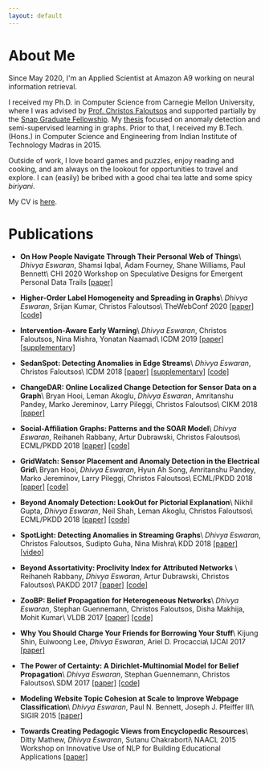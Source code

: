 ```yaml
---
layout: default
---
```


# About Me

Since May 2020, I'm an Applied Scientist at Amazon A9 working on neural information retrieval.

I received my Ph.D. in Computer Science from Carnegie Mellon University, where I was advised by [Prof. Christos Faloutsos](http://www.cs.cmu.edu/~christos/) and supported partially by the [Snap Graduate Fellowship](https://snapresearchfs.splashthat.com/). My [thesis](./papers/dissertation.pdf) focused on anomaly detection and semi-supervised learning in graphs. Prior to that, I received my B.Tech. (Hons.) in Computer Science and Engineering from Indian Institute of Technology Madras in 2015.

Outside of work, I love board games and puzzles, enjoy reading and cooking, and am always on the lookout for opportunities to travel and explore. I can (easily) be bribed with a good chai tea latte and some spicy *biriyani*.

My CV is [here](./CV.pdf).

# Publications

- **On How People Navigate Through Their Personal Web of Things**\\
  *Dhivya Eswaran*, Shamsi Iqbal, Adam Fourney, Shane Williams, Paul Bennett\\
  CHI 2020 Workshop on Speculative Designs for Emergent Personal Data Trails [[paper]](./papers/chi2020-personalweb.pdf)

- **Higher-Order Label Homogeneity and Spreading in Graphs**\\
  *Dhivya Eswaran*, Srijan Kumar, Christos Faloutsos\\
  TheWebConf 2020 [[paper]](./papers/www20-hols.pdf) [[code]](https://github.com/dhivyaeswaran/hols)

- **Intervention-Aware Early Warning**\\
  *Dhivya Eswaran*, Christos Faloutsos, Nina Mishra, Yonatan Naamad\\
  ICDM 2019 [[paper]](./papers/icdm19-smokealarm.pdf) [[supplementary]](papers/icdm19-smokealarm-sup.pdf)

- **SedanSpot: Detecting Anomalies in Edge Streams**\\
  *Dhivya Eswaran*, Christos Faloutsos\\
  ICDM 2018 [[paper]](./papers/icdm18-sedanspot.pdf) [[supplementary]](papers/icdm18-sedanspot-sup.pdf) [[code]](https://github.com/dhivyaeswaran/sedanspot)

- **ChangeDAR: Online Localized Change Detection for Sensor Data on a Graph**\\
  Bryan Hooi, Leman Akoglu, *Dhivya Eswaran*, Amritanshu Pandey, Marko Jereminov, Larry Pileggi, Christos Faloutsos\\
  CIKM 2018 [[paper]](./papers/cikm18-changedar.pdf)

- **Social-Affiliation Graphs: Patterns and the SOAR Model**\\
  *Dhivya Eswaran*, Reihaneh Rabbany, Artur Dubrawski, Christos Faloutsos\\
  ECML/PKDD 2018 [[paper]](./papers/pkdd18-soar.pdf)  [[code]](https://github.com/dhivyaeswaran/soar)

- **GridWatch: Sensor Placement and Anomaly Detection in the Electrical Grid**\\
  Bryan Hooi, *Dhivya Eswaran*, Hyun Ah Song, Amritanshu Pandey, Marko Jereminov, Larry Pileggi, Christos Faloutsos\\
  ECML/PKDD 2018 [[paper]](./papers/pkdd18-gridwatch.pdf) [[code]](https://github.com/bhooi/gridwatch)

- **Beyond Anomaly Detection: LookOut for Pictorial Explanation**\\
  Nikhil Gupta, *Dhivya Eswaran*, Neil Shah, Leman Akoglu, Christos Faloutsos\\
  ECML/PKDD 2018 [[paper]](./papers/pkdd18-lookout.pdf) [[code]](https://github.com/NikhilGupta1997/Lookout)

- **SpotLight: Detecting Anomalies in Streaming Graphs**\\
  *Dhivya Eswaran*, Christos Faloutsos, Sudipto Guha, Nina Mishra\\
  KDD 2018 [[paper]](./papers/kdd18-spotlight.pdf) [[video]](https://www.youtube.com/watch?v=S8AhKd7h-hE)

- **Beyond Assortativity: Proclivity Index for Attributed Networks** \\
  Reihaneh Rabbany, *Dhivya Eswaran*, Artur Dubrawski, Christos Faloutsos\\
  PAKDD 2017 [[paper]](./papers/pakdd17-prone.pdf) [[code]](https://github.com/rabbanyk/ProclivityIndex)

- **ZooBP: Belief Propagation for Heterogeneous Networks**\\
  *Dhivya Eswaran*, Stephan Guennemann, Christos Faloutsos, Disha Makhija, Mohit Kumar\\
  VLDB 2017 [[paper]](./papers/vldb17-zoobp.pdf) [[code]](./code/zoobp.zip)

- **Why You Should Charge Your Friends for Borrowing Your Stuff**\\
  Kijung Shin, Euiwoong Lee, *Dhivya Eswaran*, Ariel D. Procaccia\\
  IJCAI 2017 [[paper]](./papers/ijcai17-borrow.pdf)

- **The Power of Certainty: A Dirichlet-Multinomial Model for Belief Propagation**\\
  *Dhivya Eswaran*, Stephan Guennemann, Christos Faloutsos\\
  SDM 2017 [[paper]](./papers/sdm17-netconf.pdf) [[code]](code/netconf.zip)

- **Modeling Website Topic Cohesion at Scale to Improve Webpage Classification**\\
  *Dhivya Eswaran*, Paul N. Bennett, Joseph J. Pfeiffer III\\
  SIGIR 2015 [[paper]](./papers/sigir15-cohesion.pdf)

- **Towards Creating Pedagogic Views from Encyclopedic Resources**\\
  Ditty Mathew, *Dhivya Eswaran*, Sutanu Chakraborti\\
  NAACL 2015 Workshop on Innovative Use of NLP for Building Educational Applications [[paper]](./papers/naacl15-pedagogy.pdf)

<!-- Text can be **bold**, _italic_, or ~~strikethrough~~.

[Link to another page](./another-page.html).

There should be whitespace between paragraphs.

There should be whitespace between paragraphs. We recommend including a README, or a file with information about your project.

# Header 1

This is a normal paragraph following a header. GitHub is a code hosting platform for version control and collaboration. It lets you and others work together on projects from anywhere.

## Header 2

> This is a blockquote following a header.
>
> When something is important enough, you do it even if the odds are not in your favor.

### Header 3

```js
// Javascript code with syntax highlighting.
var fun = function lang(l) {
  dateformat.i18n = require('./lang/' + l)
  return true;
}
```

```ruby
# Ruby code with syntax highlighting
GitHubPages::Dependencies.gems.each do |gem, version|
  s.add_dependency(gem, "= #{version}")
end
```

#### Header 4

*   This is an unordered list following a header.
*   This is an unordered list following a header.
*   This is an unordered list following a header.

##### Header 5

1.  This is an ordered list following a header.
2.  This is an ordered list following a header.
3.  This is an ordered list following a header.

###### Header 6

| head1        | head two          | three |
|:-------------|:------------------|:------|
| ok           | good swedish fish | nice  |
| out of stock | good and plenty   | nice  |
| ok           | good `oreos`      | hmm   |
| ok           | good `zoute` drop | yumm  |

### There's a horizontal rule below this.

* * *

### Here is an unordered list:

*   Item foo
*   Item bar
*   Item baz
*   Item zip

### And an ordered list:

1.  Item one
1.  Item two
1.  Item three
1.  Item four

### And a nested list:

- level 1 item
  - level 2 item
  - level 2 item
    - level 3 item
    - level 3 item
- level 1 item
  - level 2 item
  - level 2 item
  - level 2 item
- level 1 item
  - level 2 item
  - level 2 item
- level 1 item

### Small image

![Octocat](https://github.githubassets.com/images/icons/emoji/octocat.png)

### Large image

![Branching](https://guides.github.com/activities/hello-world/branching.png)


### Definition lists can be used with HTML syntax.

<dl>
<dt>Name</dt>
<dd>Godzilla</dd>
<dt>Born</dt>
<dd>1952</dd>
<dt>Birthplace</dt>
<dd>Japan</dd>
<dt>Color</dt>
<dd>Green</dd>
</dl>

```
Long, single-line code blocks should not wrap. They should horizontally scroll if they are too long. This line should be long enough to demonstrate this.
```

```
The final element.
``` -->
